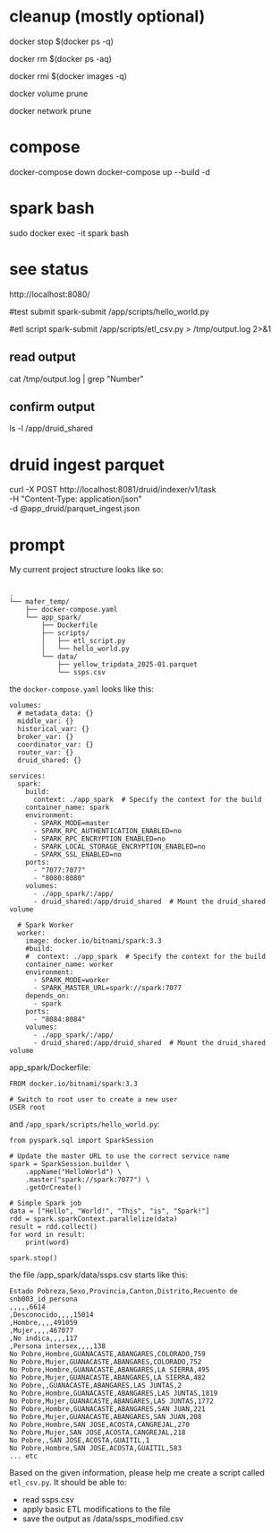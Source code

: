 # cleanup (mostly optional)

docker stop $(docker ps -q)

docker rm $(docker ps -aq)

docker rmi $(docker images -q)

docker volume prune

docker network prune

# compose

docker-compose down
docker-compose up --build -d

# spark bash

sudo docker exec -it spark bash

# see status 
http://localhost:8080/

#test submit
spark-submit /app/scripts/hello_world.py

#etl script
spark-submit /app/scripts/etl_csv.py > /tmp/output.log 2>&1
## read output
cat /tmp/output.log | grep "Number"

## confirm output
ls -l /app/druid_shared


# druid ingest parquet 
curl -X POST http://localhost:8081/druid/indexer/v1/task \
  -H "Content-Type: application/json" \
  -d @app_druid/parquet_ingest.json





# prompt
My current project structure looks like so:

```

.
└── mafer_temp/
    ├── docker-compose.yaml
    └── app_spark/
        ├── Dockerfile
        ├── scripts/
        │   ├── etl_script.py
        │   └── hello_world.py
        └── data/
            ├── yellow_tripdata_2025-01.parquet
            └── ssps.csv
```

the `docker-compose.yaml` looks like this:

```
volumes:
  # metadata_data: {}
  middle_var: {}
  historical_var: {}
  broker_var: {}
  coordinator_var: {}
  router_var: {}
  druid_shared: {}

services:
  spark:
    build:
      context: ./app_spark  # Specify the context for the build
    container_name: spark
    environment:
      - SPARK_MODE=master
      - SPARK_RPC_AUTHENTICATION_ENABLED=no
      - SPARK_RPC_ENCRYPTION_ENABLED=no
      - SPARK_LOCAL_STORAGE_ENCRYPTION_ENABLED=no
      - SPARK_SSL_ENABLED=no
    ports:
      - "7077:7077"
      - "8080:8080"
    volumes:
      - ./app_spark/:/app/ 
      - druid_shared:/app/druid_shared  # Mount the druid_shared volume

  # Spark Worker
  worker:
    image: docker.io/bitnami/spark:3.3
    #build:
    #  context: ./app_spark  # Specify the context for the build
    container_name: worker
    environment:
      - SPARK_MODE=worker
      - SPARK_MASTER_URL=spark://spark:7077
    depends_on:
      - spark
    ports:
      - "8084:8084"
    volumes:
      - ./app_spark/:/app/ 
      - druid_shared:/app/druid_shared  # Mount the druid_shared volume
```

app_spark/Dockerfile:

```
FROM docker.io/bitnami/spark:3.3

# Switch to root user to create a new user
USER root
```

and `/app_spark/scripts/hello_world.py`:

```
from pyspark.sql import SparkSession

# Update the master URL to use the correct service name
spark = SparkSession.builder \
    .appName("HelloWorld") \
    .master("spark://spark:7077") \
    .getOrCreate()

# Simple Spark job
data = ["Hello", "World!", "This", "is", "Spark!"]
rdd = spark.sparkContext.parallelize(data)
result = rdd.collect()
for word in result:
    print(word)

spark.stop()
```

the file /app_spark/data/ssps.csv starts like this:

```
﻿Estado Pobreza,Sexo,Provincia,Canton,Distrito,Recuento de snb003_id_persona
,,,,,6614
,Desconocido,,,,15014
,Hombre,,,,491059
,Mujer,,,,467077
,No indica,,,,117
,Persona intersex,,,,138
No Pobre,Hombre,GUANACASTE,ABANGARES,COLORADO,759
No Pobre,Mujer,GUANACASTE,ABANGARES,COLORADO,752
No Pobre,Hombre,GUANACASTE,ABANGARES,LA SIERRA,495
No Pobre,Mujer,GUANACASTE,ABANGARES,LA SIERRA,482
No Pobre,,GUANACASTE,ABANGARES,LAS JUNTAS,2
No Pobre,Hombre,GUANACASTE,ABANGARES,LAS JUNTAS,1819
No Pobre,Mujer,GUANACASTE,ABANGARES,LAS JUNTAS,1772
No Pobre,Hombre,GUANACASTE,ABANGARES,SAN JUAN,221
No Pobre,Mujer,GUANACASTE,ABANGARES,SAN JUAN,208
No Pobre,Hombre,SAN JOSE,ACOSTA,CANGREJAL,270
No Pobre,Mujer,SAN JOSE,ACOSTA,CANGREJAL,218
No Pobre,,SAN JOSE,ACOSTA,GUAITIL,1
No Pobre,Hombre,SAN JOSE,ACOSTA,GUAITIL,583
... etc
```

Based on the given information, please help me create a script called `etl_csv.py`. It should be able to:
* read ssps.csv
* apply basic ETL modifications to the file
* save the output as /data/ssps_modified.csv

